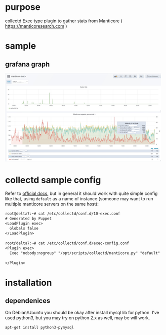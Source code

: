 # purpose
collectd Exec type plugin to gather stats from Manticore ( https://manticoresearch.com )

# sample
## grafana graph

![Sample graph with requests and cache hits](docs/img/collectd-manticore-grafana-sample.png)


# collectd sample config
Refer to [official docs](https://collectd.org/wiki/index.php/Plugin:Exec), but in general it should work with quite simple config like that, using `default` as a name of instance (someone may want to run multiple manticore servers on the same host):
```
root@delta7:~# cat /etc/collectd/conf.d/10-exec.conf
# Generated by Puppet
<LoadPlugin exec>
  Globals false
</LoadPlugin>

root@delta7:~# cat /etc/collectd/conf.d/exec-config.conf
<Plugin exec>
  Exec "nobody:nogroup" "/opt/scripts/collectd/manticore.py" "default"

</Plugin>
```

# installation
## dependenices
On Debian/Ubuntu you should be okay after install mysql lib for python. I've used python3, but you may try on python 2.x as well, may be will work.
```
apt-get install python3-pymysql
```
